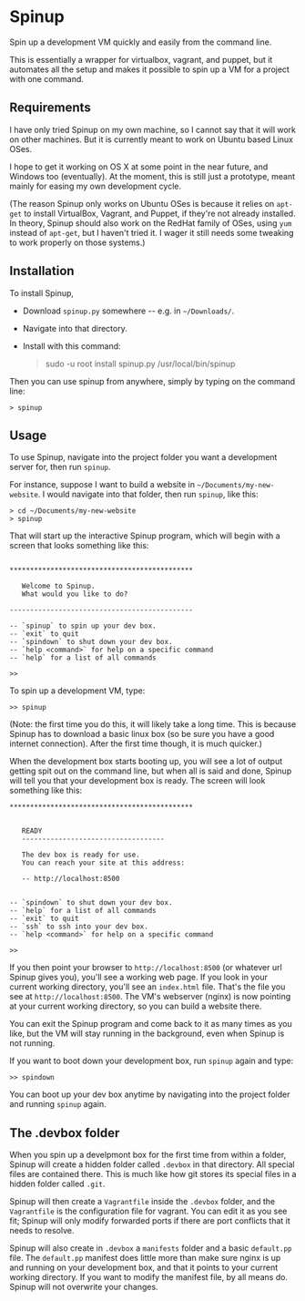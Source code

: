 Spinup
======

Spin up a development VM quickly and easily from the command line. 


This is essentially a wrapper for virtualbox, vagrant, and puppet, but it automates all the setup and makes it possible to spin up a VM for a project with one command.

Requirements
------------

I have only tried Spinup on my own machine, so I cannot say that it will work on other machines. But it is currently meant to work on Ubuntu based Linux OSes.

I hope to get it working on OS X at some point in the near future, and Windows too (eventually). At the moment, this is still just a prototype, meant mainly for easing my own development cycle.

(The reason Spinup only works on Ubuntu OSes is because it relies on `apt-get` to install VirtualBox, Vagrant, and Puppet, if they're not already installed. In theory, Spinup should also work on the RedHat family of OSes, using `yum` instead of `apt-get`, but I haven't tried it. I wager it still needs some tweaking to work properly on those systems.)


Installation
------------

To install Spinup, 

* Download `spinup.py` somewhere -- e.g. in `~/Downloads/`.
* Navigate into that directory.
* Install with this command:

    > sudo -u root install spinup.py /usr/local/bin/spinup

Then you can use spinup from anywhere, simply by typing on the command line:

    > spinup

Usage
-----

To use Spinup, navigate into the project folder you want a development server for, then run `spinup`. 

For instance, suppose I want to build a website in `~/Documents/my-new-website`. I would navigate into that folder, then run `spinup`, like this:

    > cd ~/Documents/my-new-website
    > spinup

That will start up the interactive Spinup program, which will begin with a screen that looks something like this: 

```

*********************************************

   Welcome to Spinup.
   What would you like to do?

---------------------------------------------

-- `spinup` to spin up your dev box.
-- `exit` to quit
-- `spindown` to shut down your dev box.
-- `help <command>` for help on a specific command
-- `help` for a list of all commands

>> 

```

To spin up a development VM, type: 

    >> spinup 

(Note: the first time you do this, it will likely take a long time. This is because Spinup has to download a basic linux box (so be sure you have a good internet connection). After the first time though, it is much quicker.)

When the development box starts booting up, you will see a lot of output getting spit out on the command line, but when all is said and done, Spinup will tell you that your development box is ready. The screen will look something like this: 

```
*********************************************


   READY
   -----------------------------------

   The dev box is ready for use.
   You can reach your site at this address:

   -- http://localhost:8500


-- `spindown` to shut down your dev box.
-- `help` for a list of all commands
-- `exit` to quit
-- `ssh` to ssh into your dev box.
-- `help <command>` for help on a specific command

>> 
```

If you then point your browser to `http://localhost:8500` (or whatever url Spinup gives you), you'll see a working web page. If you look in your current working directory, you'll see an `index.html` file. That's the file you see at `http://localhost:8500`. The VM's webserver (nginx) is now pointing at your current working directory, so you can build a website there.

You can exit the Spinup program and come back to it as many times as you like, but the VM will stay running in the background, even when Spinup is not running.

If you want to boot down your development box, run `spinup` again and type: 

    >> spindown

You can boot up your dev box anytime by navigating into the project folder and running `spinup` again.

The .devbox folder 
------------------

When you spin up a develpmont box for the first time from within a folder, Spinup will create a hidden folder called `.devbox` in that directory. All special files are contained there. This is much like how git stores its special files in a hidden folder called `.git`. 

Spinup will then create a `Vagrantfile` inside the `.devbox` folder, and the `Vagrantfile` is the configuration file for vagrant. You can edit it as you see fit; Spinup will only modify forwarded ports if there are port conflicts that it needs to resolve.

Spinup will also create in `.devbox` a `manifests` folder and a basic `default.pp` file. The `default.pp` manifest does little more than make sure nginx is up and running on your development box, and that it points to your current working directory. If you want to modify the manifest file, by all means do. Spinup will not overwrite your changes. 

